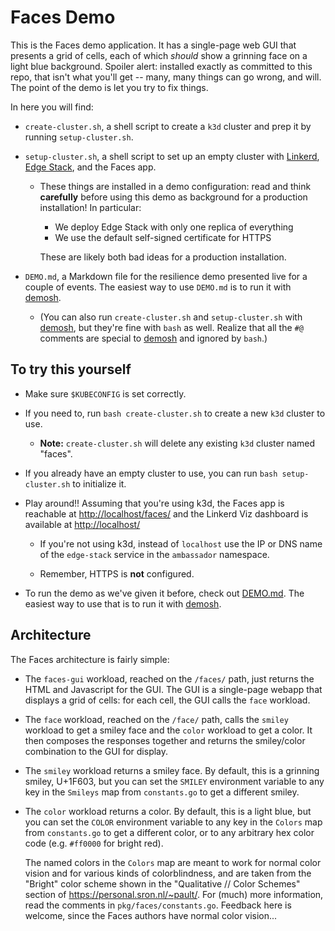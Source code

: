 # Faces Demo

This is the Faces demo application. It has a single-page web GUI that presents
a grid of cells, each of which _should_ show a grinning face on a light blue
background. Spoiler alert: installed exactly as committed to this repo, that
isn't what you'll get -- many, many things can go wrong, and will. The point
of the demo is let you try to fix things.

In here you will find:

- `create-cluster.sh`, a shell script to create a `k3d` cluster and prep it by
  running `setup-cluster.sh`.

- `setup-cluster.sh`, a shell script to set up an empty cluster with [Linkerd],
  [Edge Stack], and the Faces app.
  - These things are installed in a demo configuration: read and think
     **carefully** before using this demo as background for a production
     installation! In particular:

    - We deploy Edge Stack with only one replica of everything
    - We use the default self-signed certificate for HTTPS

     These are likely both bad ideas for a production installation.

- `DEMO.md`, a Markdown file for the resilience demo presented live for a
  couple of events. The easiest way to use `DEMO.md` is to run it with
  [demosh].

  - (You can also run `create-cluster.sh` and `setup-cluster.sh` with
     [demosh], but they're fine with `bash` as well. Realize that all the
     `#@` comments are special to [demosh] and ignored by `bash`.)

## To try this yourself

- Make sure `$KUBECONFIG` is set correctly.

- If you need to, run `bash create-cluster.sh` to create a new `k3d` cluster to
  use.
  - **Note:** `create-cluster.sh` will delete any existing `k3d` cluster named
     "faces".

- If you already have an empty cluster to use, you can run `bash setup-cluster.sh`
  to initialize it.

- Play around!! Assuming that you're using k3d, the Faces app is reachable at
  <http://localhost/faces/> and the Linkerd Viz dashboard is available at
  <http://localhost/>

  - If you're not using k3d, instead of `localhost` use the IP or DNS name of
     the `edge-stack` service in the `ambassador` namespace.

  - Remember, HTTPS is **not** configured.

- To run the demo as we've given it before, check out [DEMO.md]. The easiest
  way to use that is to run it with [demosh].

## Architecture

The Faces architecture is fairly simple:

- The `faces-gui` workload, reached on the `/faces/` path, just returns the
  HTML and Javascript for the GUI. The GUI is a single-page webapp that
  displays a grid of cells: for each cell, the GUI calls the `face` workload.

- The `face` workload, reached on the `/face/` path, calls the `smiley`
  workload to get a smiley face and the `color` workload to get a color. It
  then composes the responses together and returns the smiley/color
  combination to the GUI for display.

- The `smiley` workload returns a smiley face. By default, this is a grinning
  smiley, U+1F603, but you can set the `SMILEY` environment variable to any
  key in the `Smileys` map from `constants.go` to get a different smiley.

- The `color` workload returns a color. By default, this is a light blue, but
  you can set the `COLOR` environment variable to any key in the `Colors` map
  from `constants.go` to get a different color, or to any arbitrary hex color
  code (e.g. `#ff0000` for bright red).

  The named colors in the `Colors` map are meant to work for normal color
  vision and for various kinds of colorblindness, and are taken from the
  "Bright" color scheme shown in the "Qualitative // Color Schemes" section of
  <https://personal.sron.nl/~pault/>. For (much) more information, read the
  comments in `pkg/faces/constants.go`. Feedback here is welcome, since the
  Faces authors have normal color vision...

[Edge Stack]: https://www.getambassador.io/docs/edge-stack
[Linkerd]: https://linkerd.io
[DEMO.md]: DEMO.md
[demosh]: https://github.com/BuoyantIO/demosh
